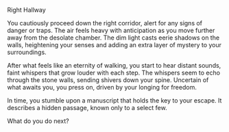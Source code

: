 Right Hallway

You cautiously proceed down the right corridor, alert for any signs of danger or traps. The air feels heavy with anticipation as you move further away from the desolate chamber. The dim light casts eerie shadows on the walls, heightening your senses and adding an extra layer of mystery to your surroundings.

After what feels like an eternity of walking, you start to hear distant sounds, faint whispers that grow louder with each step. The whispers seem to echo through the stone walls, sending shivers down your spine. Uncertain of what awaits you, you press on, driven by your longing for freedom.

In time, you stumble upon a manuscript that holds the key to your escape. It describes a hidden passage, known only to a select few.

What do you do next?